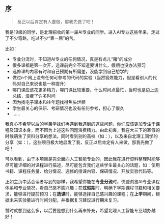 ## 序

> 反正以后肯定有人要做，那我先做了吧！

我是19级的同学，是北理招收的第一届AI专业的同学。进入AI专业这些年来，走过了不少弯路，吃过不少“第一届”的苦。

比如：

- 专业分流时，不知道AI专业的任何情况，真是有点儿“赌”的成分
- 很多课都是第一次开，选课前完全不知道要讲什么，假期也没办法预习
- 选修课的内容有时和自己预期有所偏差，没能学到自己想学的
- 做过n个网上没有任何可参考的代码的实验（当然锻炼能力，但是看别人的代码对自己来说也是一种提升）
- 哪门课应该花更多精力，哪门课比较重要，什么时间点最忙，当时也是边上边总结，浪费了许多时间
- 因为找电子课本和往年题找得焦头烂额
- 学生最关心的保研、考研情况也没有任何参考，担心了很久
- ……

我真心不希望以后的学弟学妹们再遇到我遇到的这些问题，你们应该更加专注于课程及知识本身，而不因为上述这些问题浪费精力。由此初衷，我在大三下的寒假的时候萌生了资料分享的想法，同时看到别的高校（如：），以及来自北理工同学的分享（如：），这些项目极大地启发了我，反正以后肯定有人来做，那我先做了吧！

可以看到，由于本项目是完全面向人工智能专业的，因此我在进行资料整理时能够尽可能详细的对课程进行描述，尽可能包含我们这些学生最关心的话题，如：使用书籍、课程任务量、给分情况、选修的授课内容、保研情况、开放实验代码等。

正如主页中适合读者写到的那样，我希望你能在**专业分流**时，快速浏览AI专业课程体系和专业情况，看自己感不感兴趣；在**过假期**时，明确下学期课程书籍和相关要求，能够进行提前预习；在**选课**时，能够选择自己感兴趣的课程；在**上学**期间，根据未来实验量进行时间分配，并根据复习建议进行期末复习。

暂时就想到这么多，以后要是想到什么再来补充，希望北理人工智能专业越办越好！
